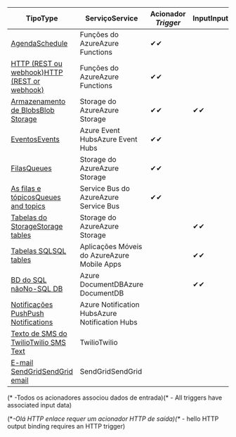 | <span data-ttu-id="f2be3-101">Tipo</span><span class="sxs-lookup"><span data-stu-id="f2be3-101">Type</span></span> | <span data-ttu-id="f2be3-102">Serviço</span><span class="sxs-lookup"><span data-stu-id="f2be3-102">Service</span></span> | <span data-ttu-id="f2be3-103">Acionador *</span><span class="sxs-lookup"><span data-stu-id="f2be3-103">Trigger*</span></span> | <span data-ttu-id="f2be3-104">Input</span><span class="sxs-lookup"><span data-stu-id="f2be3-104">Input</span></span> | <span data-ttu-id="f2be3-105">Saída</span><span class="sxs-lookup"><span data-stu-id="f2be3-105">Output</span></span> |  
| --- | --- | --- | --- | --- |  
| [<span data-ttu-id="f2be3-106">Agenda</span><span class="sxs-lookup"><span data-stu-id="f2be3-106">Schedule</span></span>](../articles/azure-functions/functions-bindings-timer.md)  |<span data-ttu-id="f2be3-107">Funções do Azure</span><span class="sxs-lookup"><span data-stu-id="f2be3-107">Azure Functions</span></span> |<span data-ttu-id="f2be3-108">✔</span><span class="sxs-lookup"><span data-stu-id="f2be3-108">✔</span></span> | | |  
| [<span data-ttu-id="f2be3-109">HTTP (REST ou webhook)</span><span class="sxs-lookup"><span data-stu-id="f2be3-109">HTTP (REST or webhook)</span></span>](../articles/azure-functions/functions-bindings-http-webhook.md) |<span data-ttu-id="f2be3-110">Funções do Azure</span><span class="sxs-lookup"><span data-stu-id="f2be3-110">Azure Functions</span></span> |<span data-ttu-id="f2be3-111">✔</span><span class="sxs-lookup"><span data-stu-id="f2be3-111">✔</span></span> |  |<span data-ttu-id="f2be3-112">✔\**</span><span class="sxs-lookup"><span data-stu-id="f2be3-112">✔\**</span></span> |  
| [<span data-ttu-id="f2be3-113">Armazenamento de Blobs</span><span class="sxs-lookup"><span data-stu-id="f2be3-113">Blob Storage</span></span>](../articles/azure-functions/functions-bindings-storage-blob.md) |<span data-ttu-id="f2be3-114">Storage do Azure</span><span class="sxs-lookup"><span data-stu-id="f2be3-114">Azure Storage</span></span> |<span data-ttu-id="f2be3-115">✔</span><span class="sxs-lookup"><span data-stu-id="f2be3-115">✔</span></span> |<span data-ttu-id="f2be3-116">✔</span><span class="sxs-lookup"><span data-stu-id="f2be3-116">✔</span></span> |<span data-ttu-id="f2be3-117">✔</span><span class="sxs-lookup"><span data-stu-id="f2be3-117">✔</span></span> |  
| [<span data-ttu-id="f2be3-118">Eventos</span><span class="sxs-lookup"><span data-stu-id="f2be3-118">Events</span></span>](../articles/azure-functions/functions-bindings-event-hubs.md) |<span data-ttu-id="f2be3-119">Azure Event Hubs</span><span class="sxs-lookup"><span data-stu-id="f2be3-119">Azure Event Hubs</span></span> |<span data-ttu-id="f2be3-120">✔</span><span class="sxs-lookup"><span data-stu-id="f2be3-120">✔</span></span> | |<span data-ttu-id="f2be3-121">✔</span><span class="sxs-lookup"><span data-stu-id="f2be3-121">✔</span></span> |  
| [<span data-ttu-id="f2be3-122">Filas</span><span class="sxs-lookup"><span data-stu-id="f2be3-122">Queues</span></span>](../articles/azure-functions/functions-bindings-storage-queue.md) |<span data-ttu-id="f2be3-123">Storage do Azure</span><span class="sxs-lookup"><span data-stu-id="f2be3-123">Azure Storage</span></span> |<span data-ttu-id="f2be3-124">✔</span><span class="sxs-lookup"><span data-stu-id="f2be3-124">✔</span></span> | |<span data-ttu-id="f2be3-125">✔</span><span class="sxs-lookup"><span data-stu-id="f2be3-125">✔</span></span> |  
| [<span data-ttu-id="f2be3-126">As filas e tópicos</span><span class="sxs-lookup"><span data-stu-id="f2be3-126">Queues and topics</span></span>](../articles/azure-functions/functions-bindings-service-bus.md) |<span data-ttu-id="f2be3-127">Service Bus do Azure</span><span class="sxs-lookup"><span data-stu-id="f2be3-127">Azure Service Bus</span></span> |<span data-ttu-id="f2be3-128">✔</span><span class="sxs-lookup"><span data-stu-id="f2be3-128">✔</span></span> | |<span data-ttu-id="f2be3-129">✔</span><span class="sxs-lookup"><span data-stu-id="f2be3-129">✔</span></span> |  
| [<span data-ttu-id="f2be3-130">Tabelas do Storage</span><span class="sxs-lookup"><span data-stu-id="f2be3-130">Storage tables</span></span>](../articles/azure-functions/functions-bindings-storage-table.md) |<span data-ttu-id="f2be3-131">Storage do Azure</span><span class="sxs-lookup"><span data-stu-id="f2be3-131">Azure Storage</span></span> | |<span data-ttu-id="f2be3-132">✔</span><span class="sxs-lookup"><span data-stu-id="f2be3-132">✔</span></span> |<span data-ttu-id="f2be3-133">✔</span><span class="sxs-lookup"><span data-stu-id="f2be3-133">✔</span></span> |  
| [<span data-ttu-id="f2be3-134">Tabelas SQL</span><span class="sxs-lookup"><span data-stu-id="f2be3-134">SQL tables</span></span>](../articles/azure-functions/functions-bindings-mobile-apps.md) |<span data-ttu-id="f2be3-135">Aplicações Móveis do Azure</span><span class="sxs-lookup"><span data-stu-id="f2be3-135">Azure Mobile Apps</span></span> | |<span data-ttu-id="f2be3-136">✔</span><span class="sxs-lookup"><span data-stu-id="f2be3-136">✔</span></span> |<span data-ttu-id="f2be3-137">✔</span><span class="sxs-lookup"><span data-stu-id="f2be3-137">✔</span></span> |  
| [<span data-ttu-id="f2be3-138">BD do SQL não</span><span class="sxs-lookup"><span data-stu-id="f2be3-138">No-SQL DB</span></span>](../articles/azure-functions/functions-bindings-documentdb.md) | <span data-ttu-id="f2be3-139">Azure DocumentDB</span><span class="sxs-lookup"><span data-stu-id="f2be3-139">Azure DocumentDB</span></span> | |<span data-ttu-id="f2be3-140">✔</span><span class="sxs-lookup"><span data-stu-id="f2be3-140">✔</span></span> |<span data-ttu-id="f2be3-141">✔</span><span class="sxs-lookup"><span data-stu-id="f2be3-141">✔</span></span> |  
| [<span data-ttu-id="f2be3-142">Notificações Push</span><span class="sxs-lookup"><span data-stu-id="f2be3-142">Push Notifications</span></span>](../articles/azure-functions/functions-bindings-notification-hubs.md) |<span data-ttu-id="f2be3-143">Azure Notification Hubs</span><span class="sxs-lookup"><span data-stu-id="f2be3-143">Azure Notification Hubs</span></span> | | |<span data-ttu-id="f2be3-144">✔</span><span class="sxs-lookup"><span data-stu-id="f2be3-144">✔</span></span> |  
| [<span data-ttu-id="f2be3-145">Texto de SMS do Twilio</span><span class="sxs-lookup"><span data-stu-id="f2be3-145">Twilio SMS Text</span></span>](../articles/azure-functions/functions-bindings-twilio.md) |<span data-ttu-id="f2be3-146">Twilio</span><span class="sxs-lookup"><span data-stu-id="f2be3-146">Twilio</span></span> | | |<span data-ttu-id="f2be3-147">✔</span><span class="sxs-lookup"><span data-stu-id="f2be3-147">✔</span></span> |
| [<span data-ttu-id="f2be3-148">E-mail SendGrid</span><span class="sxs-lookup"><span data-stu-id="f2be3-148">SendGrid email</span></span>](../articles/azure-functions/functions-bindings-sendgrid.md) | <span data-ttu-id="f2be3-149">SendGrid</span><span class="sxs-lookup"><span data-stu-id="f2be3-149">SendGrid</span></span> | | |<span data-ttu-id="f2be3-150">✔</span><span class="sxs-lookup"><span data-stu-id="f2be3-150">✔</span></span> |

<span data-ttu-id="f2be3-151">(\* -Todos os acionadores associou dados de entrada)</span><span class="sxs-lookup"><span data-stu-id="f2be3-151">(\* - All triggers have associated input data)</span></span>

<span data-ttu-id="f2be3-152">(\**-Olá HTTP enlace requer um acionador HTTP de saída)</span><span class="sxs-lookup"><span data-stu-id="f2be3-152">(\** - hello HTTP output binding requires an HTTP trigger)</span></span>


